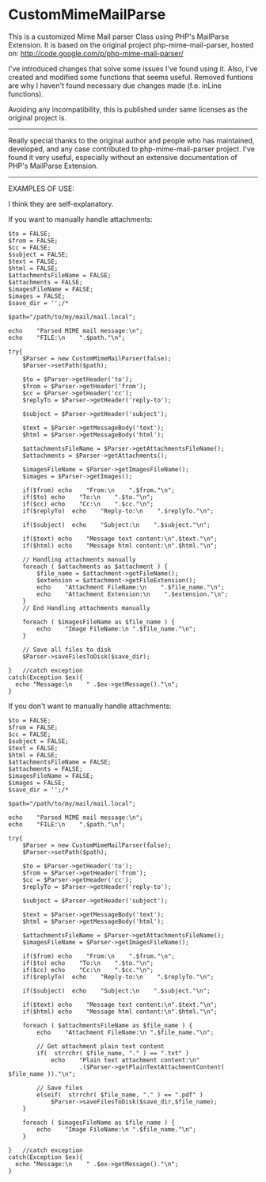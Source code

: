 CustomMimeMailParse
===================

This is a customized Mime Mail parser Class using PHP's MailParse Extension.
It is based on the original project php-mime-mail-parser, hosted on:
http://code.google.com/p/php-mime-mail-parser/

I've introduced changes that solve some issues I've found using it.
Also, I've created and modified some functions that seems useful.
Removed funtions are why I haven't found necessary due changes made (f.e. inLine functions).
 
Avoiding any incompatibility, this is published under same licenses as the original project is.


******************************************************************************

Really special thanks to the original author and people who has maintained, developed, and any case contributed to php-mime-mail-parser project. 
I've found it very useful, especially without an extensive documentation of PHP's MailParse Extension.

******************************************************************************


EXAMPLES OF USE:

I think they are self-explanatory.

If you want to manually handle attachments:

    $to = FALSE;
    $from = FALSE;
    $cc = FALSE;
    $subject = FALSE;
    $text = FALSE;
    $html = FALSE;
    $attachmentsFileName = FALSE;  
    $attachments = FALSE;
    $imagesFileName = FALSE;
    $images = FALSE;
    $save_dir = '';/*
    
    $path="/path/to/my/mail/mail.local";    

    echo    "Parsed MIME mail message:\n";
    echo    "FILE:\n    ".$path."\n";
    
    try{
        $Parser = new CustomMimeMailParser(false);
        $Parser->setPath($path);

        $to = $Parser->getHeader('to');
        $from = $Parser->getHeader('from');
        $cc = $Parser->getHeader('cc');
        $replyTo = $Parser->getHeader('reply-to');
        
        $subject = $Parser->getHeader('subject');
        
        $text = $Parser->getMessageBody('text');
        $html = $Parser->getMessageBody('html');
        
        $attachmentsFileName = $Parser->getAttachmentsFileName();    
        $attachments = $Parser->getAttachments();
        
        $imagesFileName = $Parser->getImagesFileName();
        $images = $Parser->getImages();

        if($from) echo    "From:\n    ".$from."\n";
        if($to) echo    "To:\n    ".$to."\n";
        if($cc) echo    "Cc:\n    ".$cc."\n";
        if($replyTo)  echo    "Reply-to:\n    ".$replyTo."\n";
            
        if($subject)  echo    "Subject:\n    ".$subject."\n";
            
        if($text) echo    "Message text content:\n".$text."\n";
        if($html) echo    "Message html content:\n".$html."\n"; 
        
        // Handling attachments manually
        foreach ( $attachments as $attachment ) {        
            $file_name = $attachment->getFileName();
            $extension = $attachment->getFileExtension();
            echo    "Attachment FileName:\n    ".$file_name."\n"; 
            echo    "Attachment Extension:\n    ".$extension."\n";
        }
        // End Handling attachments manually
        
        foreach ( $imagesFileName as $file_name ) {
            echo    "Image FileName:\n ".$file_name."\n";    
        }

        // Save all files to disk
        $Parser->saveFilesToDisk($save_dir);
        
    }   //catch exception
    catch(Exception $ex){
      echo "Message:\n    " .$ex->getMessage()."\n";    
    }



If you don't want to manually handle attachments:

    $to = FALSE;
    $from = FALSE;
    $cc = FALSE;
    $subject = FALSE;
    $text = FALSE;
    $html = FALSE;
    $attachmentsFileName = FALSE;  
    $attachments = FALSE;
    $imagesFileName = FALSE;
    $images = FALSE;
    $save_dir = '';/*
    
    $path="/path/to/my/mail/mail.local";
    
    echo    "Parsed MIME mail message:\n";
    echo    "FILE:\n    ".$path."\n";
    
    try{
        $Parser = new CustomMimeMailParser(false);
        $Parser->setPath($path);

        $to = $Parser->getHeader('to');
        $from = $Parser->getHeader('from');
        $cc = $Parser->getHeader('cc');
        $replyTo = $Parser->getHeader('reply-to');
        
        $subject = $Parser->getHeader('subject');
        
        $text = $Parser->getMessageBody('text');
        $html = $Parser->getMessageBody('html');
        
        $attachmentsFileName = $Parser->getAttachmentsFileName();        
        $imagesFileName = $Parser->getImagesFileName();

        if($from) echo    "From:\n    ".$from."\n";
        if($to) echo    "To:\n    ".$to."\n";
        if($cc) echo    "Cc:\n    ".$cc."\n";
        if($replyTo)  echo    "Reply-to:\n    ".$replyTo."\n";
            
        if($subject)  echo    "Subject:\n    ".$subject."\n";
            
        if($text) echo    "Message text content:\n".$text."\n";
        if($html) echo    "Message html content:\n".$html."\n";
        
        foreach ( $attachmentsFileName as $file_name ) {
            echo    "Attachment FileName:\n ".$file_name."\n";
            
            // Get attachment plain text content
            if(  strrchr( $file_name, "." ) == ".txt" )
                echo    "Plain text attachment content:\n"
                        .($Parser->getPlainTextAttachmentContent( $file_name ))."\n";
            
            // Save files                        
            elseif(  strrchr( $file_name, "." ) == ".pdf" )
                $Parser->saveFilesToDisk($save_dir,$file_name);
        }
        
        foreach ( $imagesFileName as $file_name ) {
            echo    "Image FileName:\n ".$file_name."\n";    
        }
        
    }   //catch exception
    catch(Exception $ex){
      echo "Message:\n    " .$ex->getMessage()."\n";    
    }

